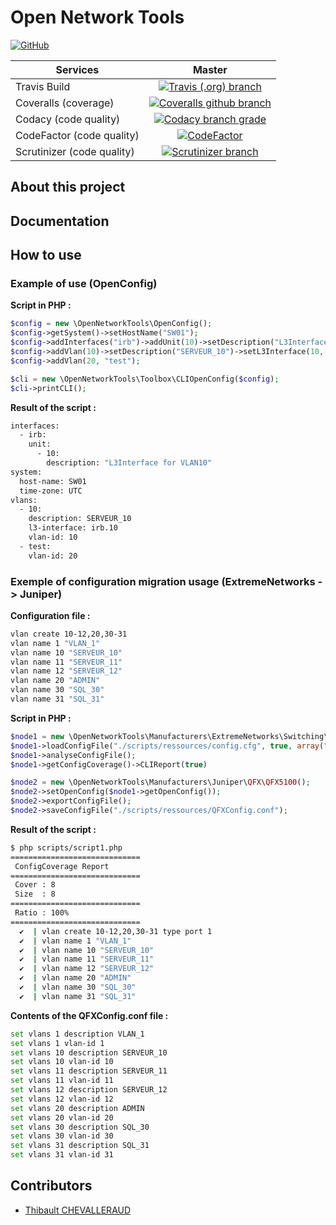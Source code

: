 # Open Network Tools
[![GitHub](https://img.shields.io/github/license/tchevalleraud/open-network-tools.svg?style=plastic)](https://github.com/tchevalleraud/open-network-tools/blob/master/LICENSE.md)

Services | Master
--- | :---: 
Travis Build | [![Travis (.org) branch](https://img.shields.io/travis/tchevalleraud/open-network-tools/master.svg?style=plastic)](https://travis-ci.org/tchevalleraud/open-network-tools/branches) 
Coveralls (coverage) | [![Coveralls github branch](https://img.shields.io/coveralls/github/tchevalleraud/open-network-tools/master.svg?style=plastic)](https://coveralls.io/github/tchevalleraud/open-network-tools)
Codacy (code quality) | [![Codacy branch grade](https://img.shields.io/codacy/grade/36c0fe7ce20f442a939689f793b197be/master.svg?style=plastic)](https://app.codacy.com/project/tchevalleraud/open-network-tools/dashboard)
CodeFactor (code quality) | [![CodeFactor](https://www.codefactor.io/repository/github/tchevalleraud/open-network-tools/badge/master?style=plastic)](https://www.codefactor.io/repository/github/tchevalleraud/open-network-tools/overview/master)
Scrutinizer (code quality) | [![Scrutinizer branch](https://img.shields.io/scrutinizer/g/tchevalleraud/open-network-tools/master.svg?style=plastic)](https://scrutinizer-ci.com/g/tchevalleraud/open-network-tools/)

## About this project
## Documentation
## How to use
### Example of use (OpenConfig)
__Script in PHP :__
```php
$config = new \OpenNetworkTools\OpenConfig();
$config->getSystem()->setHostName("SW01");
$config->addInterfaces("irb")->addUnit(10)->setDescription("L3Interface for VLAN10");
$config->addVlan(10)->setDescription("SERVEUR_10")->setL3Interface(10, $config);
$config->addVlan(20, "test");

$cli = new \OpenNetworkTools\Toolbox\CLIOpenConfig($config);
$cli->printCLI();
```
__Result of the script :__
```bash
interfaces:
  - irb:
    unit:
      - 10:
        description: "L3Interface for VLAN10"
system:
  host-name: SW01
  time-zone: UTC
vlans:
  - 10:
    description: SERVEUR_10
    l3-interface: irb.10
    vlan-id: 10
  - test:
    vlan-id: 20

```
### Exemple of configuration migration usage (ExtremeNetworks -> Juniper)
__Configuration file :__
```bash
vlan create 10-12,20,30-31
vlan name 1 "VLAN_1"
vlan name 10 "SERVEUR_10"
vlan name 11 "SERVEUR_11"
vlan name 12 "SERVEUR_12"
vlan name 20 "ADMIN"
vlan name 30 "SQL_30"
vlan name 31 "SQL_31"
```
__Script in PHP :__
```php
$node1 = new \OpenNetworkTools\Manufacturers\ExtremeNetworks\Switching\ERS\ERS5500();
$node1->loadConfigFile("./scripts/ressources/config.cfg", true, array("!", "\n"));
$node1->analyseConfigFile();
$node1->getConfigCoverage()->CLIReport(true)

$node2 = new \OpenNetworkTools\Manufacturers\Juniper\QFX\QFX5100();
$node2->setOpenConfig($node1->getOpenConfig());
$node2->exportConfigFile();
$node2->saveConfigFile("./scripts/ressources/QFXConfig.conf");
```
__Result of the script :__
```bash
$ php scripts/script1.php
=============================
 ConfigCoverage Report
=============================
 Cover : 8
 Size  : 8
=============================
 Ratio : 100%
=============================
  ✔  | vlan create 10-12,20,30-31 type port 1
  ✔  | vlan name 1 "VLAN_1"
  ✔  | vlan name 10 "SERVEUR_10"
  ✔  | vlan name 11 "SERVEUR_11"
  ✔  | vlan name 12 "SERVEUR_12"
  ✔  | vlan name 20 "ADMIN"
  ✔  | vlan name 30 "SQL_30"
  ✔  | vlan name 31 "SQL_31"
```
__Contents of the QFXConfig.conf file :__
```bash
set vlans 1 description VLAN_1
set vlans 1 vlan-id 1
set vlans 10 description SERVEUR_10
set vlans 10 vlan-id 10
set vlans 11 description SERVEUR_11
set vlans 11 vlan-id 11
set vlans 12 description SERVEUR_12
set vlans 12 vlan-id 12
set vlans 20 description ADMIN
set vlans 20 vlan-id 20
set vlans 30 description SQL_30
set vlans 30 vlan-id 30
set vlans 31 description SQL_31
set vlans 31 vlan-id 31
```
## Contributors
  - [Thibault CHEVALLERAUD](https://github.com/tchevalleraud/)